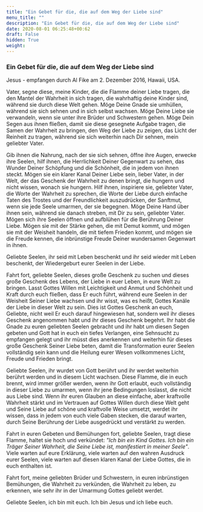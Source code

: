 ```yaml
---
title: "Ein Gebet für die, die auf dem Weg der Liebe sind"
menu_title: ""
description: "Ein Gebet für die, die auf dem Weg der Liebe sind"
date: 2020-08-01 06:25:48+00:62
draft: False
hidden: True
weight:
---
```

### Ein Gebet für die, die auf dem Weg der Liebe sind

Jesus - empfangen durch Al Fike am 2. Dezember 2016, Hawaii, USA.

Vater, segne diese, meine Kinder, die die Flamme deiner Liebe tragen, die den Mantel der Wahrheit in sich tragen, die wahrhaftig deine Kinder sind, während sie durch diese Welt gehen. Möge Deine Gnade sie umhüllen, während sie sich sehnen und in sich selbst wachsen. Möge Deine Liebe sie verwandeln, wenn sie unter ihre Brüder und Schwestern gehen. Möge Dein Segen aus ihnen fließen, damit sie diese gesegnete Aufgabe tragen, die Samen der Wahrheit zu bringen, den Weg der Liebe zu zeigen, das Licht der Reinheit zu tragen, während sie sich weiterhin nach Dir sehnen, mein geliebter Vater.

Gib ihnen die Nahrung, nach der sie sich sehnen, öffne ihre Augen, erwecke ihre Seelen, hilf ihnen, die Herrlichkeit Deiner Gegenwart zu sehen, das Wunder Deiner Schöpfung und die Schönheit, die in jedem von ihnen steckt. Mögen sie ein klarer Kanal Deiner Liebe sein, lieber Vater, in der Welt, der das Geschenk der Wahrheit zu denen bringt, die hungern und nicht wissen, wonach sie hungern. Hilf ihnen, inspiriere sie, geliebter Vater, die Worte der Wahrheit zu sprechen, die Worte der Liebe durch einfache Taten des Trostes und der Freundlichkeit auszudrücken, der Sanftmut, wenn sie jede Seele umarmen, der sie begegnen. Möge Deine Hand über ihnen sein, während sie danach streben, mit Dir zu sein, geliebter Vater. Mögen sich ihre Seelen öffnen und aufblühen für die Berührung Deiner Liebe. Mögen sie mit der Stärke gehen, die mit Demut kommt, und mögen sie mit der Weisheit handeln, die mit tiefem Frieden kommt, und mögen sie die Freude kennen, die inbrünstige Freude Deiner wundersamen Gegenwart in ihnen.

Geliebte Seelen, ihr seid mit Leben beschenkt und ihr seid wieder mit Leben beschenkt, der Wiedergeburt eurer Seelen in der Liebe.

Fahrt fort, geliebte Seelen, dieses große Geschenk zu suchen und dieses große Geschenk des Lebens, der Liebe in euer Leben, in eure Welt zu bringen. Lasst Gottes Willen mit Leichtigkeit und Anmut und Schönheit und Kraft durch euch fließen, dass Er euch führt, während eure Seelen in der Weisheit Seiner Liebe wachsen und ihr wisst, was es heißt, Gottes Kanäle der Liebe in dieser Welt zu sein. Dies ist Gottes Geschenk an euch, Geliebte, nicht weil Er euch darauf hingewiesen hat, sondern weil ihr dieses Geschenk angenommen habt und ihr dieses Geschenk begehrt. Ihr habt die Gnade zu euren geliebten Seelen gebracht und ihr habt um diesen Segen gebeten und Gott hat in euch ein tiefes Verlangen, eine Sehnsucht zu empfangen gelegt und ihr müsst dies anerkennen und weiterhin für dieses große Geschenk Seiner Liebe beten, damit die Transformation eurer Seelen vollständig sein kann und die Heilung eurer Wesen vollkommenes Licht, Freude und Frieden bringt.

Geliebte Seelen, ihr wurdet von Gott berührt und ihr werdet weiterhin berührt werden und in diesem Licht wachsen. Diese Flamme, die in euch brennt, wird immer größer werden, wenn ihr Gott erlaubt, euch vollständig in dieser Liebe zu umarmen, wenn ihr jene Bedingungen loslasst, die nicht aus Liebe sind. Wenn ihr euren Glauben an diese einfache, aber kraftvolle Wahrheit stärkt und im Vertrauen auf Gottes Willen durch diese Welt geht und Seine Liebe auf schöne und kraftvolle Weise umsetzt, werdet ihr wissen, dass in jedem von euch viele Gaben stecken, die darauf warten, durch Seine Berührung der Liebe ausgedrückt und verstärkt zu werden.

Fahrt in euren Gebeten und Bemühungen fort, geliebte Seelen, tragt diese Flamme, haltet sie hoch und verkündet: *"Ich bin ein Kind Gottes. Ich bin ein Träger Seiner Wahrheit, die Seine Liebe ist, manifestiert in meiner Seele"*. Viele warten auf eure Erklärung, viele warten auf den wahren Ausdruck eurer Seelen, viele warten auf diesen klaren Kanal der Liebe Gottes, die in euch enthalten ist.

Fahrt fort, meine geliebten Brüder und Schwestern, in euren inbrünstigen Bemühungen, die Wahrheit zu verkünden, die Wahrheit zu leben, zu erkennen, wie sehr ihr in der Umarmung Gottes geliebt werdet.

Geliebte Seelen, ich bin mit euch. Ich bin Jesus und ich liebe euch.

